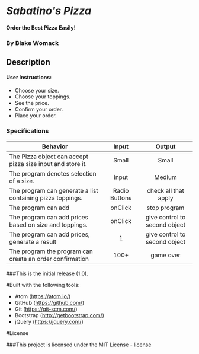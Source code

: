 # _Sabatino's Pizza_

#### Order the Best Pizza Easily!

### By Blake Womack

## Description

#### User Instructions:

* Choose your size.
* Choose your toppings.
* See the price.
* Confirm your order.
* Place your order.

### Specifications

| Behavior |   Input   |   Output   |
|----------|:---------:|:----------:|
| The Pizza object can accept pizza size input and store it.| Small | Small |
| The program denotes selection of a size.| input | Medium |
| The program can generate a list containing pizza toppings. | Radio Buttons | check all that apply |
| The program can add | onClick | stop program |
| The program can add prices based on size and toppings. | onClick | give control to second object |
| The program can add prices, generate a result | 1 | give control to second object |
| The program the program can create an order confirmation | 100+ | game over |

###This is the initial release (1.0).

#Built with the following tools:

* Atom (https://atom.io/)
* GitHub (https://github.com/)
* Git (https://git-scm.com/)
* Bootstrap (http://getbootstrap.com/)
* jQuery (https://jquery.com/)

#License

###This project is licensed under the MIT License - [license]



[license]: https://opensource.org/licenses/MIT
